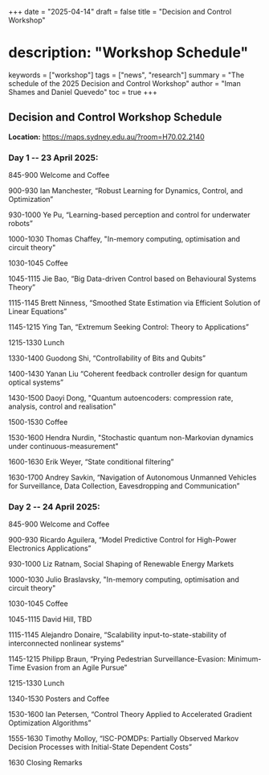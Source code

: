 +++
date = "2025-04-14"
draft = false
title = "Decision and Control Workshop"
# description: "Workshop Schedule"
keywords = ["workshop"]
tags = ["news", "research"]
summary = "The schedule of the 2025 Decision and Control Workshop"
author = "Iman Shames and Daniel Quevedo"
toc = true
+++



## Decision and Control Workshop Schedule

**Location:**  https://maps.sydney.edu.au/?room=H70.02.2140




### Day 1 -- 23 April 2025:


845-900 Welcome and Coffee

900-930 Ian Manchester, “Robust Learning for Dynamics, Control, and Optimization”

930-1000 Ye Pu, “Learning-based perception and control for underwater robots”

1000-1030 Thomas Chaffey, "In-memory computing,
optimisation and circuit theory"


1030-1045 Coffee

1045-1115  Jie Bao, “Big Data-driven Control based on Behavioural Systems Theory”

1115-1145 Brett Ninness, “Smoothed State Estimation via Efficient Solution of Linear Equations”

1145-1215 Ying Tan, “Extremum Seeking Control: Theory to Applications”

1215-1330 Lunch


1330-1400 Guodong Shi, “Controllability of Bits and Qubits”

1400-1430 Yanan Liu  “Coherent feedback controller design for quantum optical systems”

1430-1500 Daoyi Dong, "Quantum autoencoders: compression rate, analysis, control and realisation"

1500-1530 Coffee

1530-1600 Hendra Nurdin, "Stochastic quantum non-Markovian dynamics under continuous-measurement" 

1600-1630 Erik Weyer, “State conditional filtering”

1630-1700 Andrey Savkin,  “Navigation of Autonomous Unmanned Vehicles for Surveillance, Data Collection, Eavesdropping and Communication”





### Day 2 -- 24 April 2025:


845-900 Welcome and Coffee


900-930 Ricardo Aguilera, “Model Predictive Control for High-Power Electronics Applications”

930-1000 Liz Ratnam, Social Shaping of Renewable Energy Markets

1000-1030 Julio Braslavsky, "In-memory computing,
optimisation and circuit theory"


1030-1045 Coffee


1045-1115 David Hill, TBD

1115-1145 Alejandro Donaire, “Scalability input-to-state-stability of interconnected nonlinear systems”

1145-1215 Philipp Braun, “Prying Pedestrian Surveillance-Evasion: Minimum-Time Evasion from an Agile Pursue”


1215-1330 Lunch


1340-1530  Posters and Coffee


1530-1600 Ian Petersen, “Control Theory Applied to Accelerated Gradient Optimization Algorithms”

1555-1630  Timothy Molloy,  “ISC-POMDPs: Partially Observed Markov Decision Processes with Initial-State Dependent Costs”



1630 Closing Remarks
